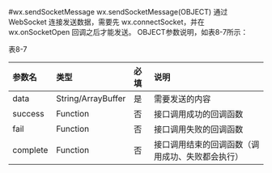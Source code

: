 #wx.sendSocketMessage
wx.sendSocketMessage(OBJECT)
通过 WebSocket 连接发送数据，需要先 wx.connectSocket，并在 wx.onSocketOpen 回调之后才能发送。
OBJECT参数说明，如表8-7所示：

表8-7

| 参数名 | 类型 | 必填 | 说明 |
| :--- | :--- | :--- | :--- |
| data | String/ArrayBuffer | 是 | 需要发送的内容 |
| success | Function | 否 | 接口调用成功的回调函数 |
| fail | Function | 否 | 接口调用失败的回调函数 |
| complete | Function | 否 | 接口调用结束的回调函数（调用成功、失败都会执行）|

